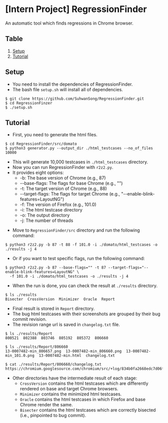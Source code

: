 # [Intern Project] RegressionFinder

An automatic tool which finds regressions in Chrome browser.

## Table                                                                                     
1. [Setup](#Setup)    
2. [Tutorial](#Tutorial)                                                                                                       

## Setup
- You need to install the dependencies of RegressionFinder.
- The bash file `setup.sh` will install all of dependencies.

```shell
$ git clone https://github.com/SuhwanSong/RegressionFinder.git
$ cd RegressionFinzer
$ ./setup.sh
```

## Tutorial
- First, you need to generate the html files.

```shell
$ cd RegressionFinder/src/domato
$ python3 generator.py --output_dir ./html_testcases --no_of_files 10000
```
* This will generate 10,000 testcases in `./html_testcases` directory. 
* Now you can run RegressionFinder with `r2z2.py`.
* It provides eight options:
  * -b: The base version of Chrome (e.g., 87)
  * --base-flags: The flags for base Chrome (e.g., "")
  * -t: The target version of Chrome (e.g., 88)
  * --target-flags: The flags for target Chrome (e.g., "--enable-blink-features=LayoutNG")
  * -f: The version of Firefox (e.g., 101.0)
  * -i: The html testcase directory
  * -o: The output directory
  * -j: The number of threads

- Move to `RegressionFinder/src` directory and run the following command:
```shell
$ python3 r2z2.py -b 87 -t 88 -f 101.0 -i ./domato/html_testcases -o ./results -j 4
```

- Or if you want to test specific flags, run the following command:
```shell
$ python3 r2z2.py -b 87 --base-flags="" -t 87 --target-flags="--enable-blink-features=LayoutNG" \ 
  -f 101.0 -i ./domato/html_testcases -o ./results -j 4
```

- When the run is done, you can check the result at `./results` directory.
```
$ ls ./results
Bisecter  CrossVersion  Minimizer  Oracle  Report
```

- Final result is stored in `Report` directory.
- The bug html testcases with their screenshots are grouped by their bug commit revision. 
- The revision range url is saved in `changelog.txt` file.
```shell
$ ls ./results/Report
800521  802388  803746  805192  805372  806660

$ ls ./results/Report/806660
13-0007482-min_806657.png  13-0007482-min_806660.png  13-0007482-min_101.0.png  13-0007482-min.html  changelog.txt

$ cat ./results/Report/806660/changelog.txt
https://chromium.googlesource.com/chromium/src/+log/834b0fa2668edc7d06f50da5b1a5ace2337c4367..b5590351a10c17d1522c0fef47fe66a86087ea10
```

* Other directories have the intermediate result of each stage:
  * `CrossVersion` contains the html testcases which are differently rendered on base and target Chrome browsers.
  * `Minimizer` contains the minimized html testcases.
  * `Oracle` contains the html testcases in which Firefox and base Chrome render the same.
  * `Bisecter` contains the html testcases which are correctly bisected (i.e., pinpointed to bug commit).


